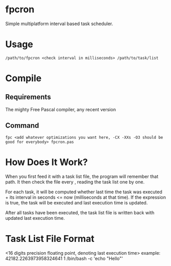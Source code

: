 # fpcron
Simple multiplatform interval based task scheduler.

# Usage
```
/path/to/fpcron <check interval in milliseconds> /path/to/task/list
```

# Compile

## Requirements
The mighty Free Pascal compiler, any recent version

## Command
```
fpc <add whatever optimizations you want here, -CX -XXs -O3 should be good for everybody> fpcron.pas
```

# How Does It Work?
When you first feed it with a task list file, the program will remember that path. It then check the file every <check interval in milliseconds>, reading the task list one by one.

For each task, it will be computed whether last time the task was executed + its interval in seconds <= now (milliseconds at that time). If the expression is true, the task will be executed and last execution time is updated.

After all tasks have been executed, the task list file is written back with updated last execution time.

# Task List File Format
<16 digits precision floating point, denoting last execution time> <task execution interval in seconds> <task command>
example:
42182.2263973958324641 1 /bin/bash -c 'echo "Hello"'

